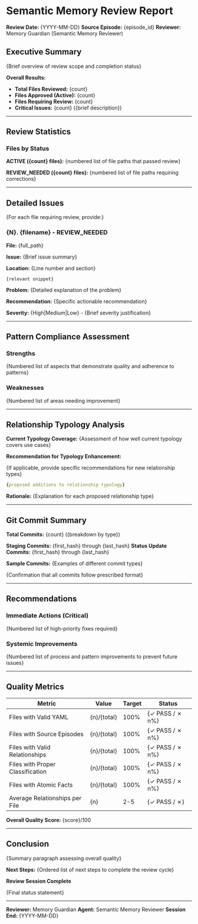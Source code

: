 # Semantic Memory Review Report
**Review Date:** {YYYY-MM-DD}
**Source Episode:** {episode_id}
**Reviewer:** Memory Guardian (Semantic Memory Reviewer)

## Executive Summary
<!-- Instructions:
- **Purpose**: Provide at-a-glance understanding of review scope and results
- **Content**: Total counts, status breakdown, critical issue summary
- **Length**: 3-5 lines maximum
-->

{Brief overview of review scope and completion status}

**Overall Results:**
- **Total Files Reviewed:** {count}
- **Files Approved (Active):** {count}
- **Files Requiring Review:** {count}
- **Critical Issues:** {count} ({brief description})

---

## Review Statistics
<!-- Instructions:
- **Purpose**: Categorize reviewed files by their final status
- **Format**: Grouped by status (ACTIVE, REVIEW_NEEDED)
- **Content**: Full file paths for traceability
-->

### Files by Status

**ACTIVE ({count} files):**
{numbered list of file paths that passed review}

**REVIEW_NEEDED ({count} files):**
{numbered list of file paths requiring corrections}

---

## Detailed Issues
<!-- Instructions:
- **Purpose**: Document each issue requiring attention with actionable guidance
- **Format**: One section per file with issues
- **Required Elements**:
  - File path
  - Issue summary
  - Location (line number/section)
  - Code snippet showing the problem
  - Explanation of why it's a problem
  - Specific recommendation for fix
  - Severity rating with justification
-->

{For each file requiring review, provide:}

### {N}. {filename} - REVIEW_NEEDED
**File:** {full_path}

**Issue:** {Brief issue summary}

**Location:** {Line number and section}
```{language}
{relevant snippet}
```

**Problem:** {Detailed explanation of the problem}

**Recommendation:** {Specific actionable recommendation}

**Severity:** {High|Medium|Low} - {Brief severity justification}

---

## Pattern Compliance Assessment
<!-- Instructions:
- **Purpose**: Evaluate adherence to semantic memory patterns
- **Structure**: Separate Strengths and Weaknesses sections
- **Content**: Specific, evidence-based observations
-->

### Strengths
{Numbered list of aspects that demonstrate quality and adherence to patterns}

### Weaknesses
{Numbered list of areas needing improvement}

---

## Relationship Typology Analysis
<!-- Instructions:
- **Purpose**: Assess if current relationship types meet needs
- **Include**:
  - Coverage assessment
  - Recommendations for new types (with rationale)
  - YAML examples of proposed additions
-->

**Current Typology Coverage:** {Assessment of how well current typology covers use cases}

**Recommendation for Typology Enhancement:**

{If applicable, provide specific recommendations for new relationship types}

```yaml
{proposed additions to relationship typology}
```

**Rationale:**
{Explanation for each proposed relationship type}

---

## Git Commit Summary
<!-- Instructions:
- **Purpose**: Document review traceability through version control
- **Content**:
  - Total commit count with breakdown
  - Hash ranges for staging and status updates
  - Sample commits showing format compliance
-->

**Total Commits:** {count} ({breakdown by type})

**Staging Commits:** {first_hash} through {last_hash}
**Status Update Commits:** {first_hash} through {last_hash}

**Sample Commits:**
{Examples of different commit types}

{Confirmation that all commits follow prescribed format}

---

## Recommendations
<!-- Instructions:
- **Purpose**: Provide specific, actionable fixes and improvements
- **Structure**: Two tiers
  - **Immediate Actions**: Critical fixes required now
  - **Systemic Improvements**: Process enhancements for future prevention
- **Format**: Numbered lists with specific, actionable items
-->
### Immediate Actions (Critical)

{Numbered list of high-priority fixes required}

### Systemic Improvements

{Numbered list of process and pattern improvements to prevent future issues}

---

## Quality Metrics
<!-- Instructions:
- **Purpose**: Provide objective measurements of review results
- **Format**: Table with metric, value, target, and pass/fail status
- **Metrics**:
  - YAML validity
  - Source episode references
  - Valid relationships
  - Proper classification
  - Atomic facts
  - Average relationships per file
- **Include**: Overall quality score (0-100)
-->

| Metric | Value | Target | Status |
|--------|-------|--------|--------|
| Files with Valid YAML | {n}/{total} | 100% | {✓ PASS / ✗ n%} |
| Files with Source Episodes | {n}/{total} | 100% | {✓ PASS / ✗ n%} |
| Files with Valid Relationships | {n}/{total} | 100% | {✓ PASS / ✗ n%} |
| Files with Proper Classification | {n}/{total} | 100% | {✓ PASS / ✗ n%} |
| Files with Atomic Facts | {n}/{total} | 100% | {✓ PASS / ✗ n%} |
| Average Relationships per File | {n} | 2-5 | {✓ PASS / ✗} |

**Overall Quality Score:** {score}/100

---

## Conclusion
<!-- Instructions:
- **Purpose**: Provide final assessment and clear next steps
- **Content**:
  - Summary paragraph
  - Ordered next steps
  - Session completion statement
  - Reviewer signature
-->

{Summary paragraph assessing overall quality}

**Next Steps:**
{Ordered list of next steps to complete the review cycle}

**Review Session Complete**

{Final status statement}

---

**Reviewer:** Memory Guardian
**Agent:** Semantic Memory Reviewer
**Session End:** {YYYY-MM-DD}
